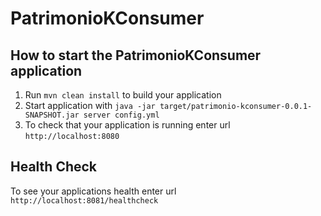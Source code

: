 # PatrimonioKConsumer

How to start the PatrimonioKConsumer application
---

1. Run `mvn clean install` to build your application
1. Start application with `java -jar target/patrimonio-kconsumer-0.0.1-SNAPSHOT.jar server config.yml`
1. To check that your application is running enter url `http://localhost:8080`

Health Check
---

To see your applications health enter url `http://localhost:8081/healthcheck`
